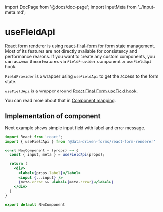 import DocPage from '@docs/doc-page';
import InputMeta from '../input-meta.md';

<DocPage>

# useFieldApi

React form renderer is using [react-final-form](https://github.com/final-form/react-final-form) for form state management.
Most of its features are not directly available for consistency and performance reasons. If you want to create any custom
components, you can access these features via `FieldProvider` component or `useFieldApi` hook.

`FieldProvider` is a wrapper using `useFieldApi` to get the access to the form state.

`useFieldApi` is a wrapper around [React Final Form useField hook](https://final-form.org/docs/react-final-form/api/useField).

You can read more about that in [Component mapping](/renderer/component-mapping).

## Implementation of component

Next example shows simple input field with label and error message.

```jsx
import React from 'react';
import { useFieldApi } from '@data-driven-forms/react-form-renderer'

const NewComponent = (props) => {
  const { input, meta } = useFieldApi(props);

  return (
    <div>
      <label>{props.label}</label>
      <input {...input} />
      {meta.error && <label>{meta.error}</label>}
    </div>
  )
}

export default NewComponent
```

<InputMeta />

</DocPage>
